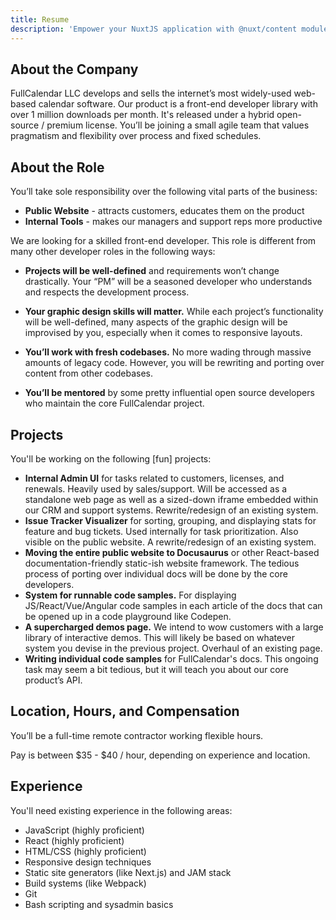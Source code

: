 ```yaml
---
title: Resume
description: 'Empower your NuxtJS application with @nuxt/content module: write in a content/ directory and fetch your Markdown, JSON, YAML and CSV files through a MongoDB like API, acting as a Git-based Headless CMS.'
---
```


## About the Company

FullCalendar LLC develops and sells the internet’s most widely-used web-based calendar software. Our product is a front-end developer library with over 1 million downloads per month. It's released under a hybrid open-source / premium license. You’ll be joining a small agile team that values pragmatism and flexibility over process and fixed schedules.

## About the Role

You’ll take sole responsibility over the following vital parts of the business:

- **Public Website** - attracts customers, educates them on the product
- **Internal Tools** - makes our managers and support reps more productive

We are looking for a skilled front-end developer. This role is different from many other developer roles in the following ways:

- **Projects will be well-defined** and requirements won’t change drastically. Your “PM” will be a seasoned developer who understands and respects the development process.

- **Your graphic design skills will matter.** While each project’s functionality will be well-defined, many aspects of the graphic design will be improvised by you, especially when it comes to responsive layouts.

- **You’ll work with fresh codebases.** No more wading through massive amounts of legacy code. However, you will be rewriting and porting over content from other codebases.

- **You’ll be mentored** by some pretty influential open source developers who maintain the core FullCalendar project.


## Projects

You'll be working on the following [fun] projects:

- **Internal Admin UI** for tasks related to customers, licenses, and renewals. Heavily used by sales/support. Will be accessed as a standalone web page as well as a sized-down iframe embedded within our CRM and support systems. Rewrite/redesign of an existing system.
- **Issue Tracker Visualizer** for sorting, grouping, and displaying stats for feature and bug tickets. Used internally for task prioritization. Also visible on the public website. A rewrite/redesign of an existing system.
- **Moving the entire public website to Docusaurus** or other React-based documentation-friendly static-ish website framework. The tedious process of porting over individual docs will be done by the core developers.
- **System for runnable code samples.** For displaying JS/React/Vue/Angular code samples in each article of the docs that can be opened up in a code playground like Codepen.
- **A supercharged demos page.** We intend to wow customers with a large library of interactive demos. This will likely be based on whatever system you devise in the previous project. Overhaul of an existing page.
- **Writing individual code samples** for FullCalendar's docs. This ongoing task may seem a bit tedious, but it will teach you about our core product’s API.

## Location, Hours, and Compensation

You’ll be a full-time remote contractor working flexible hours.

Pay is between $35 - $40 / hour, depending on experience and location.

## Experience

You'll need existing experience in the following areas:

- JavaScript (highly proficient)
- React (highly proficient)
- HTML/CSS (highly proficient)
- Responsive design techniques
- Static site generators (like Next.js) and JAM stack
- Build systems (like Webpack)
- Git
- Bash scripting and sysadmin basics
